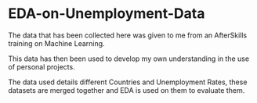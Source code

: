 # EDA-on-Unemployment-Data

The data that has been collected here was given to me from an AfterSkills training on Machine Learning.

This data has then been used to develop my own understanding in the use of personal projects.

The data used details different Countries and Unemployment Rates, these datasets are merged together and EDA is used on them to evaluate them.
